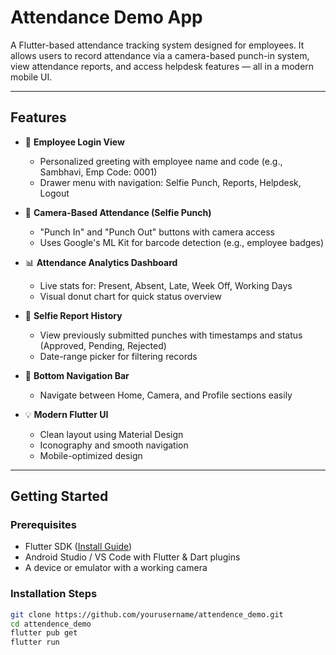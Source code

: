 # Attendance Demo App

A Flutter-based attendance tracking system designed for employees. It allows users to record attendance via a camera-based punch-in system, view attendance reports, and access helpdesk features — all in a modern mobile UI.

---

## Features

- 👤 **Employee Login View**
  - Personalized greeting with employee name and code (e.g., Sambhavi, Emp Code: 0001)
  - Drawer menu with navigation: Selfie Punch, Reports, Helpdesk, Logout

- 📸 **Camera-Based Attendance (Selfie Punch)**
  - "Punch In" and "Punch Out" buttons with camera access
  - Uses Google's ML Kit for barcode detection (e.g., employee badges)

- 📊 **Attendance Analytics Dashboard**
  - Live stats for: Present, Absent, Late, Week Off, Working Days
  - Visual donut chart for quick status overview

- 📅 **Selfie Report History**
  - View previously submitted punches with timestamps and status (Approved, Pending, Rejected)
  - Date-range picker for filtering records

- 🧭 **Bottom Navigation Bar**
  - Navigate between Home, Camera, and Profile sections easily

- 💡 **Modern Flutter UI**
  - Clean layout using Material Design
  - Iconography and smooth navigation
  - Mobile-optimized design

---

## Getting Started

### Prerequisites

- Flutter SDK ([Install Guide](https://flutter.dev/docs/get-started/install))
- Android Studio / VS Code with Flutter & Dart plugins
- A device or emulator with a working camera

### Installation Steps

```bash
git clone https://github.com/yourusername/attendence_demo.git
cd attendence_demo
flutter pub get
flutter run

